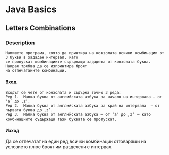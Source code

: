 # Java Basics

## Letters Combinations

### Description
    Напишете програма, която да принтира на конзолата всички комбинации от 3 букви в зададен интервал, като
    се пропускат комбинациите съдържащи зададена от конзолата буква. Накрая трябва да се изпринтира броят 
    на отпечатаните комбинации.

#### Вход 
    Входът се чете от конзолата и съдържа точно 3 реда: 
    Ред 1.	Малка буква от английската азбука за начало на интервала – от ‘a’ до ‚z’. 
    Ред 2.	Малка буква от английската азбука за край на интервала  – от първата буква до ‚z’. 
    Ред 3.	Малка буква от английската азбука – от ‘a’ до ‚z’ – като комбинациите съдържащи тази буквата се пропускат. 

#### Изход 
Да се отпечатат на един ред всички комбинации отговарящи на условието плюс броят им разделени с интервал.